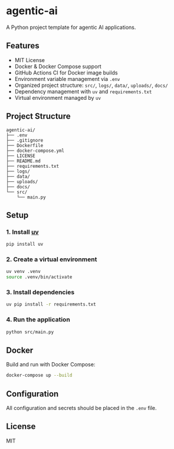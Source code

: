 # agentic-ai

A Python project template for agentic AI applications.

## Features
- MIT License
- Docker & Docker Compose support
- GitHub Actions CI for Docker image builds
- Environment variable management via `.env`
- Organized project structure: `src/`, `logs/`, `data/`, `uploads/`, `docs/`
- Dependency management with `uv` and `requirements.txt`
- Virtual environment managed by `uv`

## Project Structure
```
agentic-ai/
├── .env
├── .gitignore
├── Dockerfile
├── docker-compose.yml
├── LICENSE
├── README.md
├── requirements.txt
├── logs/
├── data/
├── uploads/
├── docs/
└── src/
    └── main.py
```

## Setup

### 1. Install [uv](https://github.com/astral-sh/uv)
```bash
pip install uv
```

### 2. Create a virtual environment
```bash
uv venv .venv
source .venv/bin/activate
```

### 3. Install dependencies
```bash
uv pip install -r requirements.txt
```

### 4. Run the application
```bash
python src/main.py
```

## Docker

Build and run with Docker Compose:
```bash
docker-compose up --build
```

## Configuration

All configuration and secrets should be placed in the `.env` file.

## License

MIT
